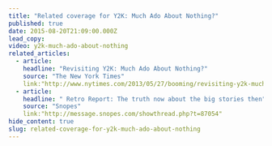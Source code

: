 ```yaml
---
title: "Related coverage for Y2K: Much Ado About Nothing?"
published: true
date: 2015-08-20T21:09:00.000Z
lead_copy:
video: y2k-much-ado-about-nothing
related_articles:
  - article:
    headline: "Revisiting Y2K: Much Ado About Nothing?"
    source: "The New York Times"
    link:"http://www.nytimes.com/2013/05/27/booming/revisiting-y2k-much-ado-about-nothing.html?ref=booming&_r=0"
  - article:
    headline: " Retro Report: The truth now about the big stories then"
    source: "Snopes"
    link:"http://message.snopes.com/showthread.php?t=87054"
hide_content: true
slug: related-coverage-for-y2k-much-ado-about-nothing
---
```


